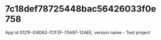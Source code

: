 # 7c18def78725448bac56426033f0e758
App id 0121F-D9D62-7CF2F-70A97-12AEE, version name - Test project

